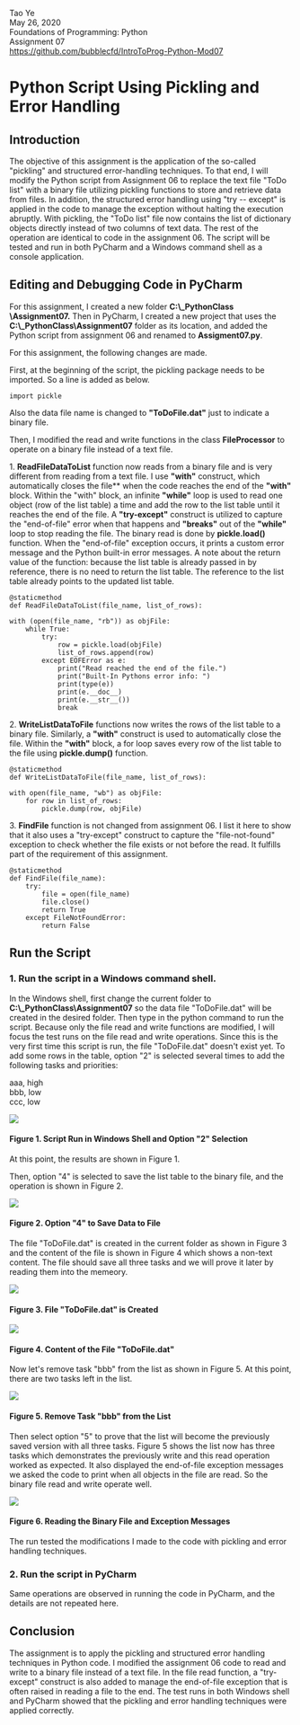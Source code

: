 Tao Ye  
May 26, 2020  
Foundations of Programming: Python  
Assignment 07  
https://github.com/bubblecfd/IntroToProg-Python-Mod07

# Python Script Using Pickling and Error Handling

## Introduction

The objective of this assignment is the application of the so-called
"pickling" and structured error-handling techniques. To that end, I will
modify the Python script from Assignment 06 to replace the text file
\"ToDo list" with a binary file utilizing pickling functions to store
and retrieve data from files. In addition, the structured error handling
using "try -- except" is applied in the code to manage the exception
without halting the execution abruptly. With pickling, the \"ToDo list\"
file now contains the list of dictionary objects directly instead of two
columns of text data. The rest of the operation are identical to code in
the assignment 06. The script will be tested and run in both PyCharm and
a Windows command shell as a console application.

## Editing and Debugging Code in PyCharm

For this assignment, I created a new folder **C:\\\_PythonClass
\\Assignment07.** Then in PyCharm, I created a new project that uses the
**C:\\\_PythonClass\\Assignment07** folder as its location, and added
the Python script from assignment 06 and renamed to **Assigment07.py**.

For this assignment, the following changes are made.

First, at the beginning of the script, the pickling package needs to be
imported. So a line is added as below.

```
import pickle
```

Also the data file name is changed to **"ToDoFile.dat"** just to
indicate a binary file.

Then, I modified the read and write functions in the class **FileProcessor** to operate on a binary file instead of a text file.

1\. **ReadFileDataToList** function now reads from a binary file and is very different from reading from a text file. I use **"with"** construct, which automatically closes the file** when the code reaches the end of the **"with"** block. Within the "with" block, an infinite **"while"** loop is used to read one object (row of the list table) a time and add the row to the list table until it reaches the end of the file. A **"try-except"** construct is utilized to capture the "end-of-file" error when that happens and **"breaks"** out of the **"while"** loop to stop reading the file. The binary read is done by **pickle.load()** function. When the "end-of-file" exception occurs, it prints a custom error message and the Python built-in error messages. A note about the return value of the function: because the list table is already passed in by reference, there is no need to return the list table. The reference to the list table already points to the updated list table.
```
@staticmethod
def ReadFileDataToList(file_name, list_of_rows):

with (open(file_name, "rb")) as objFile:
    while True:
        try:
            row = pickle.load(objFile)
            list_of_rows.append(row)
        except EOFError as e:
            print("Read reached the end of the file.")
            print("Built-In Pythons error info: ")
            print(type(e))
            print(e.__doc__)
            print(e.__str__())
            break
```
2\. **WriteListDataToFile** functions now writes the rows of the list table to a binary file. Similarly, a **"with"** construct is used to automatically close the file. Within the **"with"** block, a for loop saves every row of the list table to the file using **pickle.dump()** function.
```
@staticmethod
def WriteListDataToFile(file_name, list_of_rows):

with open(file_name, "wb") as objFile:
    for row in list_of_rows:
        pickle.dump(row, objFile)
```
3\. **FindFile** function is not changed from assignment 06. I list it here to show that it also uses a "try-except" construct to capture the "file-not-found" exception to check whether the file exists or not before the read. It fulfills part of the requirement of this assignment.
```
@staticmethod
def FindFile(file_name):
    try:
        file = open(file_name)
        file.close()
        return True
    except FileNotFoundError:
        return False
```

## Run the Script

### 1\. Run the script in a Windows command shell.

In the Windows shell, first change the current folder to
**C:\\\_PythonClass\\Assignment07** so the data file "ToDoFile.dat" will
be created in the desired folder. Then type in the python command to run
the script. Because only the file read and write functions are modified,
I will focus the test runs on the file read and write operations. Since
this is the very first time this script is run, the file "ToDoFile.dat"
doesn't exist yet. To add some rows in the table, option "2" is selected
several times to add the following tasks and priorities:

aaa, high  
bbb, low  
ccc, low

![](./media/image1.png)
#### Figure 1. Script Run in Windows Shell and Option "2" Selection

At this point, the results are shown in Figure 1.

Then, option "4" is selected to save the list table to the binary file,
and the operation is shown in Figure 2.

![](./media/image2.png)
#### Figure 2. Option "4" to Save Data to File

The file "ToDoFile.dat" is created in the current folder as shown in
Figure 3 and the content of the file is shown in Figure 4 which shows a
non-text content. The file should save all three tasks and we will prove
it later by reading them into the memeory.

![](./media/image3.png)
#### Figure 3. File "ToDoFile.dat" is Created

![](./media/image4.png)
#### Figure 4. Content of the File "ToDoFile.dat"

Now let's remove task "bbb" from the list as shown in Figure 5. At this
point, there are two tasks left in the list.

![](./media/image5.png)
#### Figure 5. Remove Task "bbb" from the List

Then select option "5" to prove that the list will become the previously
saved version with all three tasks. Figure 5 shows the list now has
three tasks which demonstrates the previously write and this read
operation worked as expected. It also displayed the end-of-file
exception messages we asked the code to print when all objects in the
file are read. So the binary file read and write operate well.

![](./media/image6.png)
#### Figure 6. Reading the Binary File and Exception Messages

The run tested the modifications I made to the code with pickling and
error handling techniques.

### 2\. Run the script in PyCharm

Same operations are observed in running the code in PyCharm, and the
details are not repeated here.

## Conclusion

The assignment is to apply the pickling and structured error handling
techniques in Python code. I modified the assignment 06 code to read and
write to a binary file instead of a text file. In the file read
function, a "try-except" construct is also added to manage the
end-of-file exception that is often raised in reading a file to the end.
The test runs in both Windows shell and PyCharm showed that the pickling
and error handling techniques were applied correctly.

